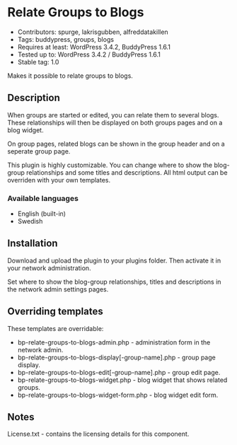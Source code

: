 Relate Groups to Blogs
======================

* Contributors: spurge, lakrisgubben, alfreddatakillen
* Tags: buddypress, groups, blogs
* Requires at least: WordPress 3.4.2, BuddyPress 1.6.1
* Tested up to: WordPress 3.4.2 / BuddyPress 1.6.1
* Stable tag: 1.0

Makes it possible to relate groups to blogs.

Description
-----------

When groups are started or edited, you can relate them to several blogs.
These relationships will then be displayed on both groups pages and on a
blog widget.

On group pages, related blogs can be shown in the group header and on a
seperate group page.

This plugin is highly customizable. You can change where to show the
blog-group relationships and some titles and descriptions. All html
output can be overriden with your own templates.

### Available languages

* English (built-in)
* Swedish

Installation
------------

Download and upload the plugin to your plugins folder. Then activate it
in your network administration.

Set where to show the blog-group relationships, titles and descriptions
in the network admin settings pages.

Overriding templates
--------------------

These templates are overridable:

* bp-relate-groups-to-blogs-admin.php - administration form in the
  network admin.
* bp-relate-groups-to-blogs-display[-group-name].php - group page display.
* bp-relate-groups-to-blogs-edit[-group-name].php - group edit page.
* bp-relate-groups-to-blogs-widget.php - blog widget that shows related
  groups.
* bp-relate-groups-to-blogs-widget-form.php - blog widget edit form.

Notes
-----

License.txt - contains the licensing details for this component.
